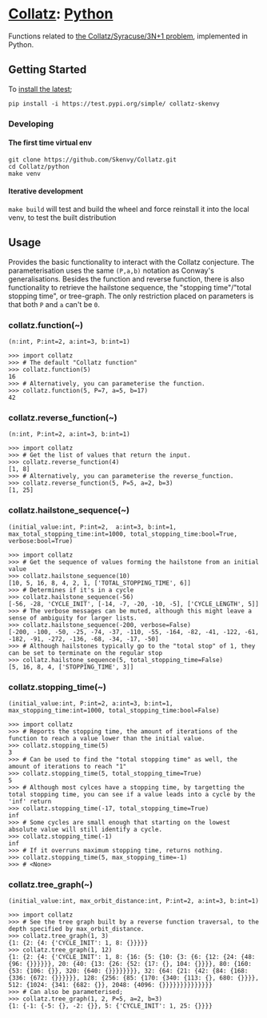 # [Collatz](https://github.com/Skenvy/Collatz): [Python](https://github.com/Skenvy/Collatz/tree/main/python)
Functions related to [the Collatz/Syracuse/3N+1 problem](https://en.wikipedia.org/wiki/Collatz_conjecture), implemented in Python.
## Getting Started
To [install the latest](https://test.pypi.org/project/collatz-skenvy/);
```
pip install -i https://test.pypi.org/simple/ collatz-skenvy
```
### Developing
#### The first time virtual env
```
git clone https://github.com/Skenvy/Collatz.git
cd Collatz/python
make venv
```
#### Iterative development
`make build` will test and build the wheel and force reinstall it into the local venv, to test the built distribution
## Usage
Provides the basic functionality to interact with the Collatz conjecture.
The parameterisation uses the same `(P,a,b)` notation as Conway's generalisations.
Besides the function and reverse function, there is also functionality to retrieve the hailstone sequence, the "stopping time"/"total stopping time", or tree-graph. 
The only restriction placed on parameters is that both `P` and `a` can't be `0`.
### collatz.function(~)
`(n:int, P:int=2, a:int=3, b:int=1)`
```
>>> import collatz
>>> # The default "Collatz function"
>>> collatz.function(5)
16
>>> # Alternatively, you can parameterise the function.
>>> collatz.function(5, P=7, a=5, b=17)
42
```
### collatz.reverse_function(~)
`(n:int, P:int=2, a:int=3, b:int=1)`
```
>>> import collatz
>>> # Get the list of values that return the input.
>>> collatz.reverse_function(4)
[1, 8]
>>> # Alternatively, you can parameterise the reverse_function.
>>> collatz.reverse_function(5, P=5, a=2, b=3)
[1, 25]
```
### collatz.hailstone_sequence(~)
`(initial_value:int, P:int=2,  a:int=3, b:int=1, max_total_stopping_time:int=1000, total_stopping_time:bool=True, verbose:bool=True)`
```
>>> import collatz
>>> # Get the sequence of values forming the hailstone from an initial value
>>> collatz.hailstone_sequence(10)
[10, 5, 16, 8, 4, 2, 1, ['TOTAL_STOPPING_TIME', 6]]
>>> # Determines if it's in a cycle
>>> collatz.hailstone_sequence(-56)
[-56, -28, 'CYCLE_INIT', [-14, -7, -20, -10, -5], ['CYCLE_LENGTH', 5]]
>>> # The verbose messages can be muted, although this might leave a sense of ambiguity for larger lists.
>>> collatz.hailstone_sequence(-200, verbose=False)
[-200, -100, -50, -25, -74, -37, -110, -55, -164, -82, -41, -122, -61, -182, -91, -272, -136, -68, -34, -17, -50]
>>> # Although hailstones typically go to the "total stop" of 1, they can be set to terminate on the regular stop
>>> collatz.hailstone_sequence(5, total_stopping_time=False)
[5, 16, 8, 4, ['STOPPING_TIME', 3]]
```
### collatz.stopping_time(~)
`(initial_value:int, P:int=2, a:int=3, b:int=1, max_stopping_time:int=1000, total_stopping_time:bool=False)`
```
>>> import collatz
>>> # Reports the stopping time, the amount of iterations of the function to reach a value lower than the initial value.
>>> collatz.stopping_time(5)
3
>>> # Can be used to find the "total stopping time" as well, the amount of iterations to reach "1"
>>> collatz.stopping_time(5, total_stopping_time=True)
5
>>> # Although most cylces have a stopping time, by targetting the total stopping time, you can see if a value leads into a cycle by the 'inf' return
>>> collatz.stopping_time(-17, total_stopping_time=True)
inf
>>> # Some cycles are small enough that starting on the lowest absolute value will still identify a cycle.
>>> collatz.stopping_time(-1)
inf
>>> # If it overruns maximum stopping time, returns nothing.
>>> collatz.stopping_time(5, max_stopping_time=-1)
>>> # <None>
```
### collatz.tree_graph(~)
`(initial_value:int, max_orbit_distance:int, P:int=2, a:int=3, b:int=1)`
```
>>> import collatz
>>> # See the tree graph built by a reverse function traversal, to the depth specified by max_orbit_distance.
>>> collatz.tree_graph(1, 3)
{1: {2: {4: {'CYCLE_INIT': 1, 8: {}}}}}
>>> collatz.tree_graph(1, 12)
{1: {2: {4: {'CYCLE_INIT': 1, 8: {16: {5: {10: {3: {6: {12: {24: {48: {96: {}}}}}}, 20: {40: {13: {26: {52: {17: {}, 104: {}}}}, 80: {160: {53: {106: {}}, 320: {640: {}}}}}}}}, 32: {64: {21: {42: {84: {168: {336: {672: {}}}}}}, 128: {256: {85: {170: {340: {113: {}, 680: {}}}}, 512: {1024: {341: {682: {}}, 2048: {4096: {}}}}}}}}}}}}}}
>>> # Can also be parameterised;
>>> collatz.tree_graph(1, 2, P=5, a=2, b=3)
{1: {-1: {-5: {}, -2: {}}, 5: {'CYCLE_INIT': 1, 25: {}}}}
```
